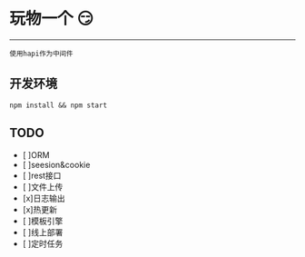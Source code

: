 # 玩物一个 :smirk:
***

    使用hapi作为中间件

## 开发环境
```
npm install && npm start
```

## TODO
- [ ]ORM
- [ ]seesion&cookie
- [ ]rest接口
- [ ]文件上传
- [x]日志输出
- [x]热更新
- [ ]模板引擎
- [ ]线上部署
- [ ]定时任务
